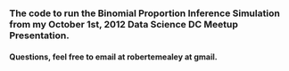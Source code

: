 ### The code to run the Binomial Proportion Inference Simulation from my October 1st, 2012 Data Science DC Meetup Presentation.

#### Questions, feel free to email at robertemealey at gmail.
